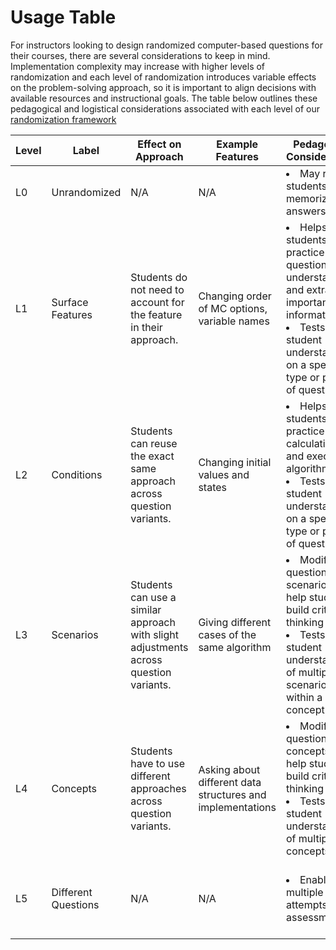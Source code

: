 # Usage Table 
For instructors looking to design randomized computer-based questions for their courses, there are several considerations to keep in mind. 
Implementation complexity may increase with higher levels of randomization and each level of randomization introduces variable effects on the problem-solving approach, so it is important to align decisions with available resources and instructional goals.
The table below outlines these pedagogical and logistical considerations associated with each level of our [randomization framework](https://github.com/open-resources/randomization_framework/blob/main/framework.md)

| Level | Label | Effect on Approach | Example Features | Pedagogical Considerations | Logistical Considerations |
| - | - | - | - | - | - |
| L0 | Unrandomized | N/A | N/A | <li>May result in students memorizing answers.</li> | <li>Offers weakest exam security.</li> | |
| L1 | Surface Features | Students do not need to account for the feature in their approach. | Changing order of MC options, variable names | <li>Helps students practice question understanding and extract important information.</li> <li>Tests student understanding on a specific type or pattern of question.</li> | <li>Discourages answer sharing within exam room.</li>|
| L2 | Conditions | Students can reuse the exact same approach across question variants.  | Changing initial values and states | <li>Helps students practice calculations and execute algorithms.</li> <li>Tests student understanding on a specific type or pattern of question</li> | <li>Discourages answer sharing within the exam room.</li> |
| L3 | Scenarios | Students can use a similar approach with slight adjustments across question variants. | Giving different cases of the same algorithm | <li>Modifies question scenarios to help students build critical thinking skills</li> <li>Tests student understanding of multiple scenarios within a concept</li> | <li>Protects against meaningful information leak.</li> <li>May lead to a slight variance in difficulty. </li>
| L4 | Concepts | Students have to use different approaches across question variants. | Asking about different data structures and implementations | <li>Modifies question concepts to help students build critical thinking skills.</li> <li>Tests student understanding of multiple concepts.</li> | <li>Protects against meaningful information leak.</li> <li>May lead to a moderate variance in difficulty </li> |
| L5 | Different Questions | N/A | N/A | <li>Enables multiple attempts of assessments</li> | <li>Offers strongest exam security.</li><li>May lead to a wide variance in difficulty.</li>|
